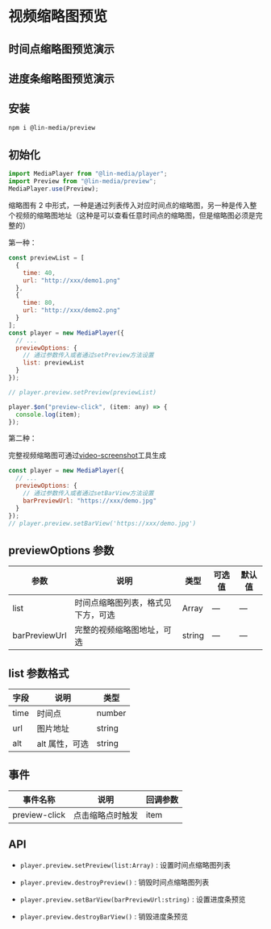 # 视频缩略图预览

## 时间点缩略图预览演示

<time-preview-use />


## 进度条缩略图预览演示

<bar-preview-use />

## 安装

```bash
npm i @lin-media/preview
```

## 初始化

```javascript
import MediaPlayer from "@lin-media/player";
import Preview from "@lin-media/preview";
MediaPlayer.use(Preview);
```

缩略图有 2 中形式，一种是通过列表传入对应时间点的缩略图，另一种是传入整个视频的缩略图地址（这种是可以查看任意时间点的缩略图，但是缩略图必须是完整的）

第一种：

```javascript
const previewList = [
  {
    time: 40,
    url: "http://xxx/demo1.png"
  },
  {
    time: 80,
    url: "http://xxx/demo2.png"
  }
];
const player = new MediaPlayer({
  // ...
  previewOptions: {
    // 通过参数传入或者通过setPreview方法设置
    list: previewList
  }
});

// player.preview.setPreview(previewList)

player.$on("preview-click", (item: any) => {
  console.log(item);
});
```

第二种：

完整视频缩略图可通过[video-screenshot](https://github.com/c10342/media-player/tree/main/tools/video-screenshot)工具生成

```javascript
const player = new MediaPlayer({
  // ...
  previewOptions: {
    // 通过参数传入或者通过setBarView方法设置
    barPreviewUrl: "https://xxx/demo.jpg"
  }
});
// player.preview.setBarView('https://xxx/demo.jpg')
```

## previewOptions 参数

| 参数          | 说明                               | 类型   | 可选值 | 默认值 |
| ------------- | ---------------------------------- | ------ | ------ | ------ |
| list          | 时间点缩略图列表，格式见下方，可选 | Array  | —      | —      |
| barPreviewUrl | 完整的视频缩略图地址，可选         | string | —      | —      |

## list 参数格式

| 字段 | 说明           | 类型   |
| ---- | -------------- | ------ |
| time | 时间点         | number |
| url  | 图片地址       | string |
| alt  | alt 属性，可选 | string |

## 事件

| 事件名称      | 说明             | 回调参数 |
| ------------- | ---------------- | -------- |
| preview-click | 点击缩略点时触发 | item     |

## API

- `player.preview.setPreview(list:Array)` : 设置时间点缩略图列表

- `player.preview.destroyPreview()` : 销毁时间点缩略图列表

- `player.preview.setBarView(barPreviewUrl:string)` : 设置进度条预览

- `player.preview.destroyBarView()` : 销毁进度条预览
